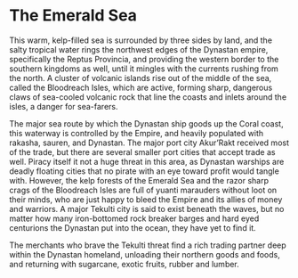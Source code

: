 # The Emerald Sea

This warm, kelp-filled sea is surrounded by three sides by land, and the salty tropical water rings the northwest edges of the Dynastan empire, specifically the Reptus Provincia, and providing the western border to the southern kingdoms as well, until it mingles with the currents rushing from the north. A cluster of volcanic islands rise out of the middle of the sea, called the Bloodreach Isles, which are active, forming sharp, dangerous claws of sea-cooled volcanic rock that line the coasts and inlets around the isles, a danger for sea-farers.

The major sea route by which the Dynastan ship goods up the Coral coast, this waterway is controlled by the Empire, and heavily populated with rakasha, sauren, and Dynastan. The major port city Akur’Rakt received most of the trade, but there are several smaller port cities that accept trade as well. Piracy itself it not a huge threat in this area, as Dynastan warships are deadly floating cities that no pirate with an eye toward profit would tangle with. However, the kelp forests of the Emerald Sea and the razor sharp crags of the Bloodreach Isles are full of yuanti marauders without loot on their minds, who are just happy to bleed the Empire and its allies of money and warriors. A major Tekulti city is said to exist beneath the waves, but no matter how many iron-bottomed rock breaker barges and hard eyed centurions the Dynastan put into the ocean, they have yet to find it.

The merchants who brave the Tekulti threat find a rich trading partner deep within the Dynastan homeland, unloading their northern goods and
foods, and returning with sugarcane, exotic fruits, rubber and lumber.